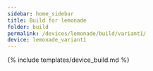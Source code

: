 ```yaml
---
sidebar: home_sidebar
title: Build for lemonade
folder: build
permalink: /devices/lemonade/build/variant1/
device: lemonade_variant1
---
```

{% include templates/device_build.md %}
